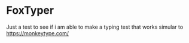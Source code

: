 # FoxTyper

Just a test to see if i am able to make a typing test that works simular to https://monkeytype.com/
